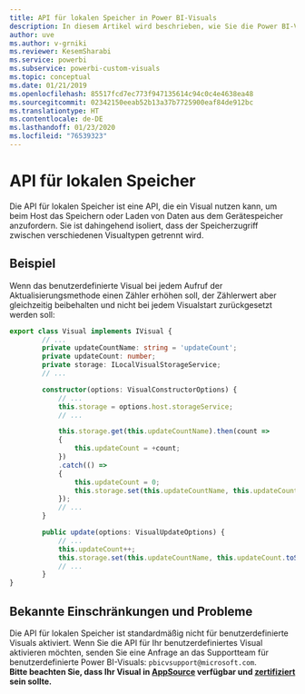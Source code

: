 ```yaml
---
title: API für lokalen Speicher in Power BI-Visuals
description: In diesem Artikel wird beschrieben, wie Sie die Power BI-Visuals-API verwenden, um Zugriff auf den lokalen Browserspeicher zu erhalten.
author: uve
ms.author: v-grniki
ms.reviewer: KesemSharabi
ms.service: powerbi
ms.subservice: powerbi-custom-visuals
ms.topic: conceptual
ms.date: 01/21/2019
ms.openlocfilehash: 85517fcd7ec773f947135614c94c0c4e4638ea48
ms.sourcegitcommit: 02342150eeab52b13a37b7725900eaf84de912bc
ms.translationtype: HT
ms.contentlocale: de-DE
ms.lasthandoff: 01/23/2020
ms.locfileid: "76539323"
---
```

# <a name="local-storage-api"></a>API für lokalen Speicher

Die API für lokalen Speicher ist eine API, die ein Visual nutzen kann, um beim Host das Speichern oder Laden von Daten aus dem Gerätespeicher anzufordern. Sie ist dahingehend isoliert, dass der Speicherzugriff zwischen verschiedenen Visualtypen getrennt wird.

## <a name="sample"></a>Beispiel

Wenn das benutzerdefinierte Visual bei jedem Aufruf der Aktualisierungsmethode einen Zähler erhöhen soll, der Zählerwert aber gleichzeitig beibehalten und nicht bei jedem Visualstart zurückgesetzt werden soll:

```typescript
export class Visual implements IVisual {
        // ...
        private updateCountName: string = 'updateCount';
        private updateCount: number;
        private storage: ILocalVisualStorageService;
        // ...

        constructor(options: VisualConstructorOptions) {
            // ...
            this.storage = options.host.storageService;
            // ...

            this.storage.get(this.updateCountName).then(count =>
            {
                this.updateCount = +count;
            })
            .catch(() =>
            {
                this.updateCount = 0;
                this.storage.set(this.updateCountName, this.updateCount.toString());
            });
            // ...
        }

        public update(options: VisualUpdateOptions) {
            // ...
            this.updateCount++;
            this.storage.set(this.updateCountName, this.updateCount.toString());
            // ...
        }
}
```

## <a name="known-limitations-and-issues"></a>Bekannte Einschränkungen und Probleme

Die API für lokalen Speicher ist standardmäßig nicht für benutzerdefinierte Visuals aktiviert. Wenn Sie die API für Ihr benutzerdefiniertes Visual aktivieren möchten, senden Sie eine Anfrage an das Supportteam für benutzerdefinierte Power BI-Visuals: `pbicvsupport@microsoft.com`.  
**Bitte beachten Sie, dass Ihr Visual in [AppSource](https://appsource.microsoft.com/en-us/marketplace/apps?product=power-bi-visuals) verfügbar und [zertifiziert](https://powerbi.microsoft.com/en-us/documentation/powerbi-custom-visuals-certified/) sein sollte.**
